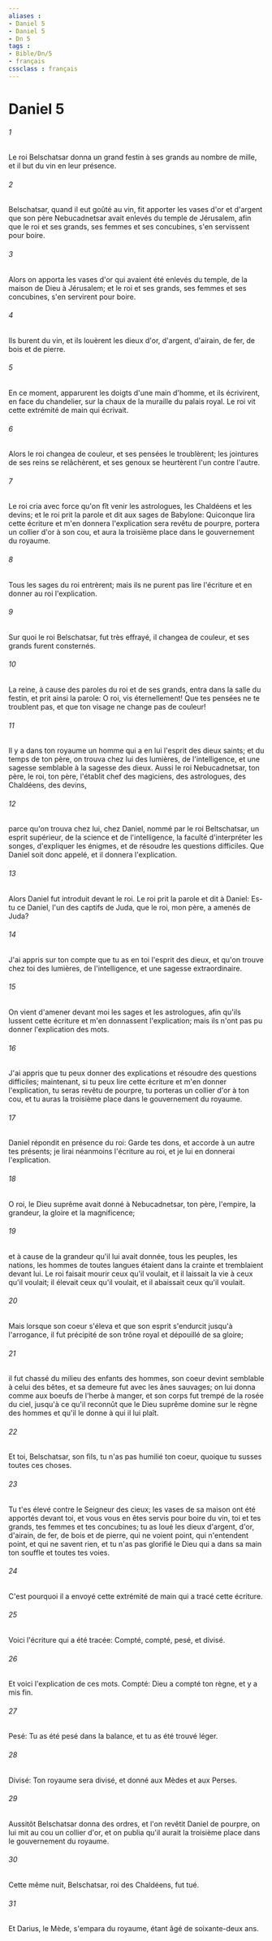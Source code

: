 ```yaml
---
aliases : 
- Daniel 5
- Daniel 5
- Dn 5
tags : 
- Bible/Dn/5
- français
cssclass : français
---
```


# Daniel 5

###### 1
Le roi Belschatsar donna un grand festin à ses grands au nombre de mille, et il but du vin en leur présence.
###### 2
Belschatsar, quand il eut goûté au vin, fit apporter les vases d'or et d'argent que son père Nebucadnetsar avait enlevés du temple de Jérusalem, afin que le roi et ses grands, ses femmes et ses concubines, s'en servissent pour boire.
###### 3
Alors on apporta les vases d'or qui avaient été enlevés du temple, de la maison de Dieu à Jérusalem; et le roi et ses grands, ses femmes et ses concubines, s'en servirent pour boire.
###### 4
Ils burent du vin, et ils louèrent les dieux d'or, d'argent, d'airain, de fer, de bois et de pierre.
###### 5
En ce moment, apparurent les doigts d'une main d'homme, et ils écrivirent, en face du chandelier, sur la chaux de la muraille du palais royal. Le roi vit cette extrémité de main qui écrivait.
###### 6
Alors le roi changea de couleur, et ses pensées le troublèrent; les jointures de ses reins se relâchèrent, et ses genoux se heurtèrent l'un contre l'autre.
###### 7
Le roi cria avec force qu'on fît venir les astrologues, les Chaldéens et les devins; et le roi prit la parole et dit aux sages de Babylone: Quiconque lira cette écriture et m'en donnera l'explication sera revêtu de pourpre, portera un collier d'or à son cou, et aura la troisième place dans le gouvernement du royaume.
###### 8
Tous les sages du roi entrèrent; mais ils ne purent pas lire l'écriture et en donner au roi l'explication.
###### 9
Sur quoi le roi Belschatsar, fut très effrayé, il changea de couleur, et ses grands furent consternés.
###### 10
La reine, à cause des paroles du roi et de ses grands, entra dans la salle du festin, et prit ainsi la parole: O roi, vis éternellement! Que tes pensées ne te troublent pas, et que ton visage ne change pas de couleur!
###### 11
Il y a dans ton royaume un homme qui a en lui l'esprit des dieux saints; et du temps de ton père, on trouva chez lui des lumières, de l'intelligence, et une sagesse semblable à la sagesse des dieux. Aussi le roi Nebucadnetsar, ton père, le roi, ton père, l'établit chef des magiciens, des astrologues, des Chaldéens, des devins,
###### 12
parce qu'on trouva chez lui, chez Daniel, nommé par le roi Beltschatsar, un esprit supérieur, de la science et de l'intelligence, la faculté d'interpréter les songes, d'expliquer les énigmes, et de résoudre les questions difficiles. Que Daniel soit donc appelé, et il donnera l'explication.
###### 13
Alors Daniel fut introduit devant le roi. Le roi prit la parole et dit à Daniel: Es-tu ce Daniel, l'un des captifs de Juda, que le roi, mon père, a amenés de Juda?
###### 14
J'ai appris sur ton compte que tu as en toi l'esprit des dieux, et qu'on trouve chez toi des lumières, de l'intelligence, et une sagesse extraordinaire.
###### 15
On vient d'amener devant moi les sages et les astrologues, afin qu'ils lussent cette écriture et m'en donnassent l'explication; mais ils n'ont pas pu donner l'explication des mots.
###### 16
J'ai appris que tu peux donner des explications et résoudre des questions difficiles; maintenant, si tu peux lire cette écriture et m'en donner l'explication, tu seras revêtu de pourpre, tu porteras un collier d'or à ton cou, et tu auras la troisième place dans le gouvernement du royaume.
###### 17
Daniel répondit en présence du roi: Garde tes dons, et accorde à un autre tes présents; je lirai néanmoins l'écriture au roi, et je lui en donnerai l'explication.
###### 18
O roi, le Dieu suprême avait donné à Nebucadnetsar, ton père, l'empire, la grandeur, la gloire et la magnificence;
###### 19
et à cause de la grandeur qu'il lui avait donnée, tous les peuples, les nations, les hommes de toutes langues étaient dans la crainte et tremblaient devant lui. Le roi faisait mourir ceux qu'il voulait, et il laissait la vie à ceux qu'il voulait; il élevait ceux qu'il voulait, et il abaissait ceux qu'il voulait.
###### 20
Mais lorsque son coeur s'éleva et que son esprit s'endurcit jusqu'à l'arrogance, il fut précipité de son trône royal et dépouillé de sa gloire;
###### 21
il fut chassé du milieu des enfants des hommes, son coeur devint semblable à celui des bêtes, et sa demeure fut avec les ânes sauvages; on lui donna comme aux boeufs de l'herbe à manger, et son corps fut trempé de la rosée du ciel, jusqu'à ce qu'il reconnût que le Dieu suprême domine sur le règne des hommes et qu'il le donne à qui il lui plaît.
###### 22
Et toi, Belschatsar, son fils, tu n'as pas humilié ton coeur, quoique tu susses toutes ces choses.
###### 23
Tu t'es élevé contre le Seigneur des cieux; les vases de sa maison ont été apportés devant toi, et vous vous en êtes servis pour boire du vin, toi et tes grands, tes femmes et tes concubines; tu as loué les dieux d'argent, d'or, d'airain, de fer, de bois et de pierre, qui ne voient point, qui n'entendent point, et qui ne savent rien, et tu n'as pas glorifié le Dieu qui a dans sa main ton souffle et toutes tes voies.
###### 24
C'est pourquoi il a envoyé cette extrémité de main qui a tracé cette écriture.
###### 25
Voici l'écriture qui a été tracée: Compté, compté, pesé, et divisé.
###### 26
Et voici l'explication de ces mots. Compté: Dieu a compté ton règne, et y a mis fin.
###### 27
Pesé: Tu as été pesé dans la balance, et tu as été trouvé léger.
###### 28
Divisé: Ton royaume sera divisé, et donné aux Mèdes et aux Perses.
###### 29
Aussitôt Belschatsar donna des ordres, et l'on revêtit Daniel de pourpre, on lui mit au cou un collier d'or, et on publia qu'il aurait la troisième place dans le gouvernement du royaume.
###### 30
Cette même nuit, Belschatsar, roi des Chaldéens, fut tué.
###### 31
Et Darius, le Mède, s'empara du royaume, étant âgé de soixante-deux ans.

